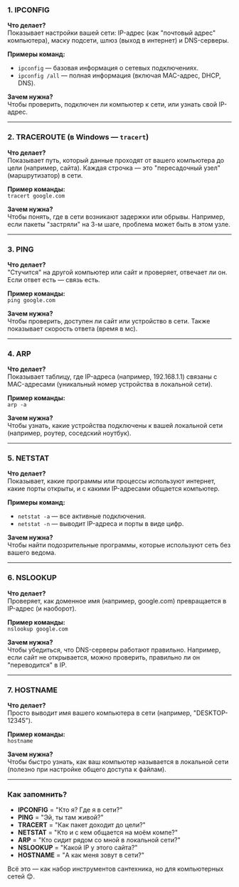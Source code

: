 ### **1. IPCONFIG**  
**Что делает?**  
Показывает настройки вашей сети: IP-адрес (как "почтовый адрес" компьютера), маску подсети, шлюз (выход в интернет) и DNS-серверы.  

**Примеры команд:**  
- `ipconfig` — базовая информация о сетевых подключениях.  
- `ipconfig /all` — полная информация (включая MAC-адрес, DHCP, DNS).  

**Зачем нужна?**  
Чтобы проверить, подключен ли компьютер к сети, или узнать свой IP-адрес.

---

### **2. TRACEROUTE (в Windows — `tracert`)**  
**Что делает?**  
Показывает путь, который данные проходят от вашего компьютера до цели (например, сайта). Каждая строчка — это "пересадочный узел" (маршрутизатор) в сети.  

**Пример команды:**  
`tracert google.com`  

**Зачем нужна?**  
Чтобы понять, где в сети возникают задержки или обрывы. Например, если пакеты "застряли" на 3-м шаге, проблема может быть в этом узле.

---

### **3. PING**  
**Что делает?**  
"Стучится" на другой компьютер или сайт и проверяет, отвечает ли он. Если ответ есть — связь есть.  

**Пример команды:**  
`ping google.com`  

**Зачем нужна?**  
Чтобы проверить, доступен ли сайт или устройство в сети. Также показывает скорость ответа (время в мс).

---

### **4. ARP**  
**Что делает?**  
Показывает таблицу, где IP-адреса (например, 192.168.1.1) связаны с MAC-адресами (уникальный номер устройства в локальной сети).  

**Пример команды:**  
`arp -a`  

**Зачем нужна?**  
Чтобы узнать, какие устройства подключены к вашей локальной сети (например, роутер, соседский ноутбук).

---

### **5. NETSTAT**  
**Что делает?**  
Показывает, какие программы или процессы используют интернет, какие порты открыты, и с какими IP-адресами общается компьютер.  

**Примеры команд:**  
- `netstat -a` — все активные подключения.  
- `netstat -n` — выводит IP-адреса и порты в виде цифр.  

**Зачем нужна?**  
Чтобы найти подозрительные программы, которые используют сеть без вашего ведома.

---

### **6. NSLOOKUP**  
**Что делает?**  
Проверяет, как доменное имя (например, google.com) превращается в IP-адрес (и наоборот).  

**Пример команды:**  
`nslookup google.com`  

**Зачем нужна?**  
Чтобы убедиться, что DNS-серверы работают правильно. Например, если сайт не открывается, можно проверить, правильно ли он "переводится" в IP.

---

### **7. HOSTNAME**  
**Что делает?**  
Просто выводит имя вашего компьютера в сети (например, "DESKTOP-12345").  

**Пример команды:**  
`hostname`  

**Зачем нужна?**  
Чтобы быстро узнать, как ваш компьютер называется в локальной сети (полезно при настройке общего доступа к файлам).

---

### **Как запомнить?**  
- **IPCONFIG** = "Кто я? Где я в сети?"  
- **PING** = "Эй, ты там живой?"  
- **TRACERT** = "Как пакет доходит до цели?"  
- **NETSTAT** = "Кто и с кем общается на моём компе?"  
- **ARP** = "Кто сидит рядом со мной в локальной сети?"  
- **NSLOOKUP** = "Какой IP у этого сайта?"  
- **HOSTNAME** = "А как меня зовут в сети?"  

Всё это — как набор инструментов сантехника, но для компьютерных сетей 😊.
